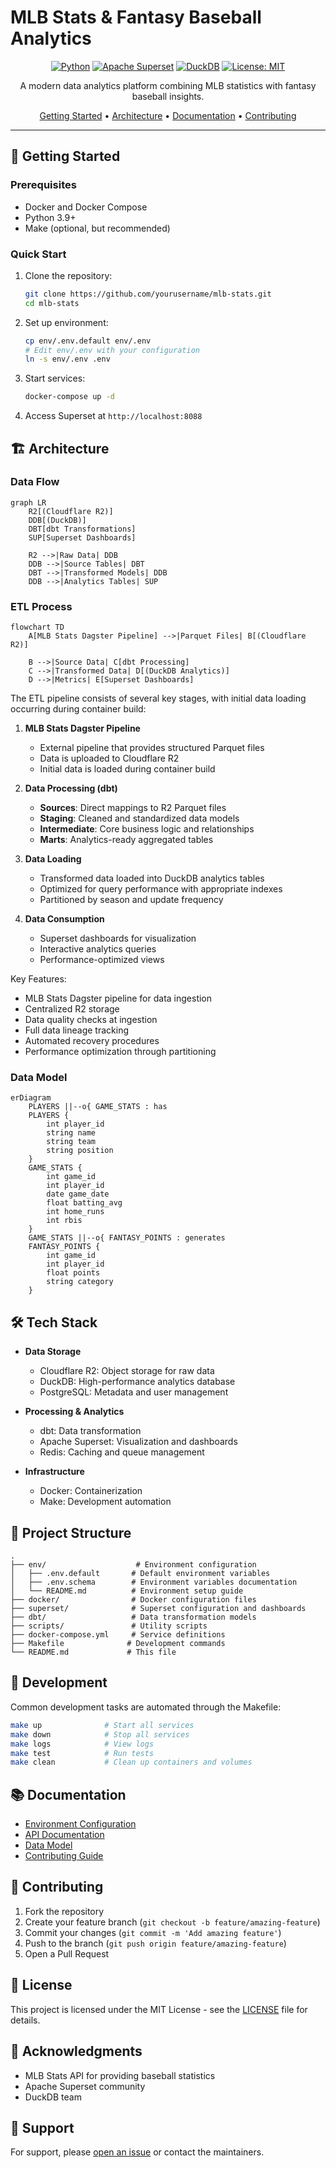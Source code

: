 # MLB Stats & Fantasy Baseball Analytics

<div align="center">

[![Python](https://img.shields.io/badge/Python-3.9%2B-blue)](https://www.python.org/)
[![Apache Superset](https://img.shields.io/badge/Apache%20Superset-Latest-brightgreen)](https://superset.apache.org/)
[![DuckDB](https://img.shields.io/badge/DuckDB-0.9.2-orange)](https://duckdb.org/)
[![License: MIT](https://img.shields.io/badge/License-MIT-yellow.svg)](LICENSE)

A modern data analytics platform combining MLB statistics with fantasy baseball insights.

[Getting Started](#getting-started) •
[Architecture](#architecture) •
[Documentation](#documentation) •
[Contributing](#contributing)

</div>

---

## 🚀 Getting Started

### Prerequisites

- Docker and Docker Compose
- Python 3.9+
- Make (optional, but recommended)

### Quick Start

1. Clone the repository:
   ```bash
   git clone https://github.com/yourusername/mlb-stats.git
   cd mlb-stats
   ```

2. Set up environment:
   ```bash
   cp env/.env.default env/.env
   # Edit env/.env with your configuration
   ln -s env/.env .env
   ```

3. Start services:
   ```bash
   docker-compose up -d
   ```

4. Access Superset at `http://localhost:8088`

## 🏗 Architecture

### Data Flow
```mermaid
graph LR
    R2[(Cloudflare R2)]
    DDB[(DuckDB)]
    DBT[dbt Transformations]
    SUP[Superset Dashboards]

    R2 -->|Raw Data| DDB
    DDB -->|Source Tables| DBT
    DBT -->|Transformed Models| DDB
    DDB -->|Analytics Tables| SUP
```

### ETL Process
```mermaid
flowchart TD
    A[MLB Stats Dagster Pipeline] -->|Parquet Files| B[(Cloudflare R2)]
    
    B -->|Source Data| C[dbt Processing]
    C -->|Transformed Data| D[(DuckDB Analytics)]
    D -->|Metrics| E[Superset Dashboards]

```

The ETL pipeline consists of several key stages, with initial data loading occurring during container build:

1. **MLB Stats Dagster Pipeline**
   - External pipeline that provides structured Parquet files
   - Data is uploaded to Cloudflare R2
   - Initial data is loaded during container build

2. **Data Processing (dbt)**
   - **Sources**: Direct mappings to R2 Parquet files
   - **Staging**: Cleaned and standardized data models
   - **Intermediate**: Core business logic and relationships
   - **Marts**: Analytics-ready aggregated tables

3. **Data Loading**
   - Transformed data loaded into DuckDB analytics tables
   - Optimized for query performance with appropriate indexes
   - Partitioned by season and update frequency

4. **Data Consumption**
   - Superset dashboards for visualization
   - Interactive analytics queries
   - Performance-optimized views

Key Features:
- MLB Stats Dagster pipeline for data ingestion
- Centralized R2 storage
- Data quality checks at ingestion
- Full data lineage tracking
- Automated recovery procedures
- Performance optimization through partitioning

### Data Model
```mermaid
erDiagram
    PLAYERS ||--o{ GAME_STATS : has
    PLAYERS {
        int player_id
        string name
        string team
        string position
    }
    GAME_STATS {
        int game_id
        int player_id
        date game_date
        float batting_avg
        int home_runs
        int rbis
    }
    GAME_STATS ||--o{ FANTASY_POINTS : generates
    FANTASY_POINTS {
        int game_id
        int player_id
        float points
        string category
    }
```

## 🛠 Tech Stack

- **Data Storage**
  - Cloudflare R2: Object storage for raw data
  - DuckDB: High-performance analytics database
  - PostgreSQL: Metadata and user management

- **Processing & Analytics**
  - dbt: Data transformation
  - Apache Superset: Visualization and dashboards
  - Redis: Caching and queue management

- **Infrastructure**
  - Docker: Containerization
  - Make: Development automation

## 📁 Project Structure

```
.
├── env/                    # Environment configuration
│   ├── .env.default       # Default environment variables
│   ├── .env.schema        # Environment variables documentation
│   └── README.md          # Environment setup guide
├── docker/                # Docker configuration files
├── superset/              # Superset configuration and dashboards
├── dbt/                   # Data transformation models
├── scripts/               # Utility scripts
├── docker-compose.yml     # Service definitions
├── Makefile              # Development commands
└── README.md             # This file
```

## 🔧 Development

Common development tasks are automated through the Makefile:

```bash
make up              # Start all services
make down            # Stop all services
make logs            # View logs
make test            # Run tests
make clean           # Clean up containers and volumes
```

## 📚 Documentation

- [Environment Configuration](env/README.md)
- [API Documentation](docs/api.md)
- [Data Model](docs/data-model.md)
- [Contributing Guide](CONTRIBUTING.md)

## 🤝 Contributing

1. Fork the repository
2. Create your feature branch (`git checkout -b feature/amazing-feature`)
3. Commit your changes (`git commit -m 'Add amazing feature'`)
4. Push to the branch (`git push origin feature/amazing-feature`)
5. Open a Pull Request

## 📜 License

This project is licensed under the MIT License - see the [LICENSE](LICENSE) file for details.

## 🙏 Acknowledgments

- MLB Stats API for providing baseball statistics
- Apache Superset community
- DuckDB team

## 💬 Support

For support, please [open an issue](https://github.com/yourusername/mlb-stats/issues) or contact the maintainers. 